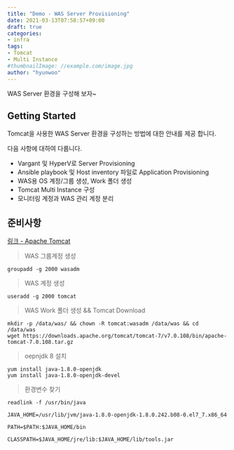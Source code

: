 ```yaml
---
title: "Demo - WAS Server Provisioning"
date: 2021-03-13T07:58:57+09:00
draft: true
categories:
- infra
tags:
- Tomcat
- Multi Instance
#thumbnailImage: //example.com/image.jpg
author: "hyunwoo"
---
```

WAS Server 환경을 구성해 보자~
<!--more-->

Getting Started
------------------------------------------------

Tomcat을 사용한 WAS Server 환경을 구성하는 방법에 대한 안내를 제공 합니다.

다음 사항에 대하여 다룹니다.

- Vargant 및 HyperV로 Server Provisioning
- Ansible playbook 및 Host inventory 파일로 Application Provisioning
- WAS용 OS 계정/그룹 생성, Work 폴더 생성
- Tomcat Multi Instance 구성
- 모니터링 계정과 WAS 관리 계정 분리

준비사항
----------------------------------------------------

[링크 - Apache Tomcat](http://tomcat.apache.org/)

> WAS 그룹계정 생성

```
groupadd -g 2000 wasadm
```

> WAS 계정 생성

```
useradd -g 2000 tomcat
```

> WAS Work 폴더 생성 && Tomcat Download

```
mkdir -p /data/was/ && chown -R tomcat:wasadm /data/was && cd /data/was
wget https://downloads.apache.org/tomcat/tomcat-7/v7.0.108/bin/apache-tomcat-7.0.108.tar.gz
```

> oepnjdk 8 설치

```
yum install java-1.8.0-openjdk
yum install java-1.8.0-openjdk-devel
```

> 환경변수 찾기

```
readlink -f /usr/bin/java

JAVA_HOME=/usr/lib/jvm/java-1.8.0-openjdk-1.8.0.242.b08-0.el7_7.x86_64

PATH=$PATH:$JAVA_HOME/bin

CLASSPATH=$JAVA_HOME/jre/lib:$JAVA_HOME/lib/tools.jar
```
